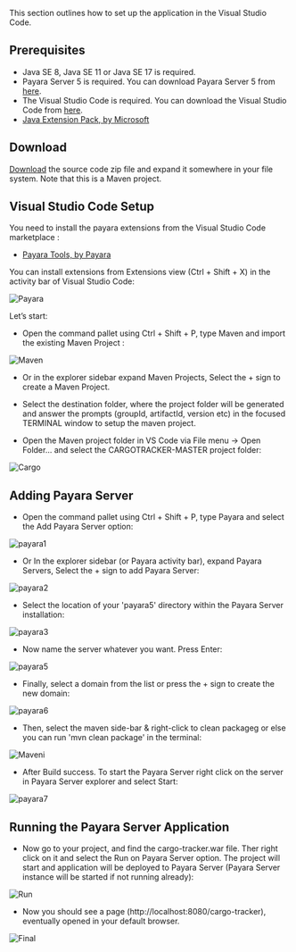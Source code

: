 This section outlines how to set up the application in the Visual Studio Code.

## Prerequisites

* Java SE 8, Java SE 11 or Java SE 17 is required.
* Payara Server 5 is required. You can download Payara Server 5 from [here](https://www.payara.fish/downloads/).
* The Visual Studio Code is required. You can download the Visual Studio Code from [here](https://code.visualstudio.com/download).
* [Java Extension Pack, by Microsoft](https://marketplace.visualstudio.com/items?itemName=vscjava.vscode-java-pack)

## Download

[Download](https://github.com/eclipse-ee4j/cargotracker/archive/master.zip) the source code zip file and expand it somewhere in your file system. Note that this is a Maven project.

## Visual Studio Code Setup

You need to install the payara extensions from the Visual Studio Code marketplace :

* [Payara Tools, by Payara](https://marketplace.visualstudio.com/items?itemName=Payara.payara-vscode)

You can install extensions from Extensions view (Ctrl + Shift + X) in the activity bar of Visual Studio Code:

![Payara](image/payara_server.png)
 
Let’s start:

 * Open the command pallet using Ctrl + Shift + P, type Maven and import the existing Maven Project :

  ![Maven](image/maven.png)

 * Or in the explorer sidebar expand Maven Projects, Select the + sign to create a Maven Project.

 * Select the destination folder, where the project folder will be generated and answer the prompts (groupId, artifactId, version etc) in the focused TERMINAL window to setup the maven project.

 * Open the Maven project folder in VS Code via File menu -> Open Folder… and select the CARGOTRACKER-MASTER project folder:

 ![Cargo](image/cargo.png)

 ## Adding Payara Server
 
 * Open the command pallet using Ctrl + Shift + P, type Payara and select the Add Payara Server option:

 ![payara1](image/payara1.png)

 * Or In the explorer sidebar (or Payara activity bar), expand Payara Servers, Select the + sign to add Payara Server:

 ![payara2](image/payara2.png)

 * Select the location of your 'payara5' directory within the Payara Server installation:

 ![payara3](image/payara3.png)

 * Now name the server whatever you want. Press Enter:

 ![payara5](image/payara5.png)

 * Finally, select a domain from the list or press the + sign to create the new domain:
 
 ![payara6](image/payara6.png)

 * Then, select the maven side-bar & right-click to clean packageg or else you can run 'mvn clean package' in the terminal:

 ![Maveni](image/maveni.png)

 * After Build success. To start the Payara Server right click on the server in Payara Server explorer and select Start:

 ![payara7](image/payara7.png)

 ## Running the Payara Server Application

 * Now go to your project, and find the cargo-tracker.war file. Ther right click on it and select the Run on Payara Server option. The project will start and application will be deployed to Payara Server (Payara Server instance will be started if not running already):

 ![Run](image/run.png)

 * Now you should see a page (http://localhost:8080/cargo-tracker), eventually opened in your default browser.

 ![Final](image/final.png)










 
 






